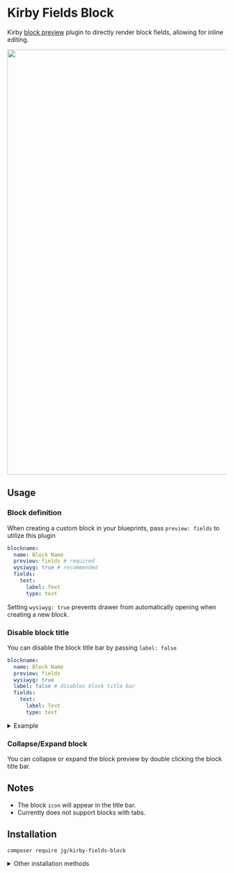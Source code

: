 # Kirby Fields Block

Kirby [block preview](https://getkirby.com/docs/reference/plugins/extensions/blocks) plugin to directly render block fields, allowing for inline editing.

<img src="https://files.jongacnik.com/kirby-fields-preview-1.png" width="975" height="auto" />

## Usage

### Block definition

When creating a custom block in your blueprints, pass `preview: fields` to utilize this plugin

```yaml
blockname:
  name: Block Name
  preview: fields # required
  wysiwyg: true # recommended
  fields:
    text:
      label: Text
      type: text
```

Setting `wysiwyg: true` prevents drawer from automatically opening when creating a new block.

### Disable block title

You can disable the block title bar by passing `label: false`

```yaml
blockname:
  name: Block Name
  preview: fields
  wysiwyg: true 
  label: false # disables block title bar
  fields:
    text:
      label: Text
      type: text
```

<details>
  <summary>Example</summary>
  <img src="https://files.jongacnik.com/kirby-fields-preview-2.png" width="975" height="auto" />
</details>

### Collapse/Expand block

You can collapse or expand the block preview by double clicking the block title bar.

## Notes

- The block `icon` will appear in the title bar.
- Currently does not support blocks with tabs.

## Installation

```
composer require jg/kirby-fields-block
```

<details>
  <summary>Other installation methods</summary>

### Download

Download and copy this repository to `/site/plugins/kirby-fields-block`.

### Git submodule

```
git submodule add https://github.com/jongacnik/kirby-fields-block.git site/plugins/kirby-fields-block
```
</details>